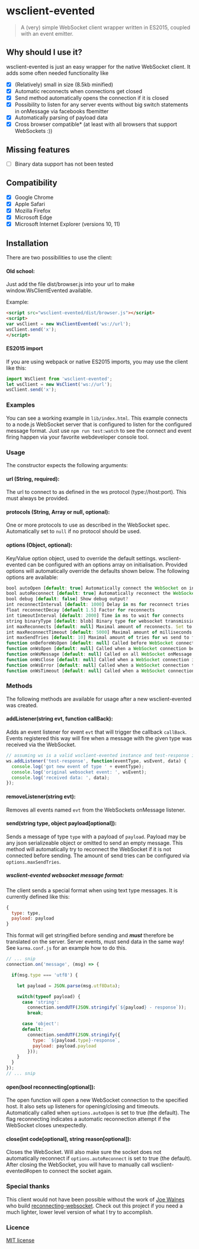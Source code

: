 # wsclient-evented
> A (very) simple WebSocket client wrapper written in ES2015, coupled with an event emitter.

## Why should I use it?
wsclient-evented is just an easy wrapper for the native WebSocket client.
It adds some often needed functionality like

- [x] (Relatively) small in size (8.5kb minified)
- [x] Automatic reconnects when connections get closed
- [x] Send method automatically opens the connection if it is closed
- [x] Possibility to listen for any server events without big switch statements in onMessage via facebooks fbemitter
- [x] Automatically parsing of payload data
- [x] Cross browser compatible* (at least with all browsers that support WebSockets :))

## Missing features
- [ ] Binary data support has not been tested

## Compatibility
- [x] Google Chrome
- [x] Apple Safari
- [x] Mozilla Firefox
- [x] Microsoft Edge
- [x] Microsoft Internet Explorer (versions 10, 11)

## Installation
There are two possibilities to use the client:

#### Old school:
Just add the file dist/browser.js into your url to make window.WsClientEvented available.

Example:
```html
<script src="wsclient-evented/dist/browser.js"></script>
<script>
var wsClient = new WsClientEvented('ws://url');
wsClient.send('x');
</script>
```

#### ES2015 import
If you are using webpack or native ES2015 imports, you may use the client like this:

```javascript
import WsClient from 'wsclient-evented';
let wsClient = new WsClient('ws://url');
wsClient.send('x');
```

### Examples
You can see a working example in ```lib/index.html```.
This example connects to a node.js WebSocket server that is configured to listen for the configured message format. Just use ```npm run test:watch``` to see the connect and event firing happen via your favorite webdeveloper console tool.

### Usage
The constructor expects the following arguments:

#### url (String, required):
The url to connect to as defined in the ws protocol (type://host:port). This must always be provided.

#### protocols (String, Array or null, optional):
One or more protocols to use as described in the WebSocket spec. Automatically set to ```null``` if no protocol should be used.

#### options (Object, optional):
Key/Value option object, used to override the default settings.
wsclient-evented can be configured with an options array on initialisation.
Provided options will automatically override the defaults shown below.
The following options are available:

```javascript
bool autoOpen [default: true] Automatically connect the WebSocket on initialisation?
bool autoReconnect [default: true] Automatically reconnect the WebSocket if connection is lost?
bool debug [default: false] Show debug output?
int reconnectInterval [default: 1000] Delay in ms for reconnect tries
float reconnectDecay [default 1.5] Factor for reconnects
int timeoutInterval [default: 2000] Time in ms to wait for connects
string binaryType [default: blob] Binary type for websocket transmission
int maxReconnects [default: null] Maximal amount of reconnects. Set to null for inifinite
int maxReconnectTimeout [default: 5000] Maximal amount of milliseconds to wait for reconnects
int maxSendTries [default: 10] Maximal amount of tries for ws send to fail for the same request
function onBeforeWsOpen [default: null] Called before WebSocket connections are established
function onWsOpen [default: null] Called when a WebSocket connection becomes ready
function onWsMessage [default: null] Called on all WebSocket onMessage events
function onWsClose [default: null] Called when a WebSocket connection is closed
function onWsError [default: null] Called when a WebSocket connection throws errors
function onWsTimeout [default: null] Called when a WebSocket connection times out
```

### Methods
The following methods are available for usage after a new wsclient-evented was created.

#### addListener(string evt, function callBack):
Adds an event listener for event ```evt``` that will trigger the callback ```callBack```.
Events registered this way will fire when a message with the given type was received via the WebSocket.

```javascript
// assuming ws is a valid wsclient-evented instance and test-response is an event that got send from the server
ws.addListener('test-response', function(eventType, wsEvent, data) {
  console.log('got new event of type ' + eventType);
  console.log('original websocket event: ', wsEvent);
  console.log('received data: ', data);
});
```

#### removeListener(string evt):
Removes all events named ```evt``` from the WebSockets onMessage listener.

#### send(string type, object payload[optional]):
Sends a message of type ```type``` with a payload of ```payload```.
Payload may be any json serializeable object or omitted to send an empty message.
This method will automatically try to reconnect the WebSocket if it is not connected before sending.
The amount of send tries can be configured via ```options.maxSendTries```.

##### wsclient-evented websocket message format:
The client sends a special format when using text type messages.
It is currently defined like this:
```javascript
{
  type: type,
  payload: payload
}
```

This format will get stringified before sending and ***must*** therefore be translated on the server. Server events, must send data in the same way!
See ```karma.conf.js``` for an example how to do this.

```javascript
// ... snip
connection.on('message', (msg) => {

  if(msg.type === 'utf8') {

    let payload = JSON.parse(msg.utf8Data);

    switch(typeof payload) {
      case 'string':
        connection.sendUTF(JSON.stringify(`${payload} - response`));
        break;

      case 'object':
      default:
        connection.sendUTF(JSON.stringify({
          type: `${payload.type}-response`,
          payload: payload.payload
        }));
    }
  }
});
// ... snip
```

#### open(bool reconnecting[optional]):
The open function will open a new WebSocket connection to the specified host.
It also sets up listeners for opening/closing and timeouts.
Automatically called when ```options.autoOpen``` is set to true (the default).
The flag reconnecting indicates a automatic reconnection attempt if the WebSocket closes unexpectedly.

#### close(int code[optional], string reason[optional]):
Closes the WebSocket. Will also make sure the socket does not automatically reconnect if ```options.autoReconnect``` is set to true (the default).
After closing the WebSocket, you will have to manually call wsclient-evented#open to connect the socket again.

### Special thanks
This client would not have been possible without the work of [Joe Walnes](https://github.com/joewalnes) who build [reconnecting-websocket](https://github.com/joewalnes/reconnecting-websocket). Check out this project if you need a much lighter, lower level version of what I try to accomplish.

### Licence
[MIT license](http://opensource.org/licenses/MIT)
